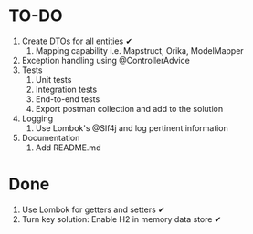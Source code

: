 # TO-DO
1. Create DTOs for all entities ✔
   1. Mapping capability i.e. Mapstruct, Orika, ModelMapper
2. Exception handling using @ControllerAdvice
3. Tests
   1. Unit tests
   2. Integration tests
   3. End-to-end tests
   4. Export postman collection and add to the solution
4. Logging
   1. Use Lombok's @Slf4j and log pertinent information
5. Documentation
   1. Add README.md

# Done
1. Use Lombok for getters and setters ✔
2. Turn key solution: Enable H2 in memory data store ✔